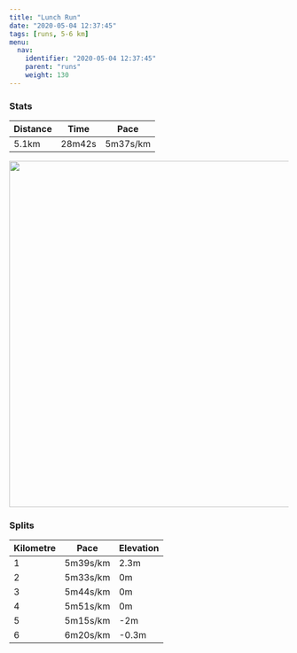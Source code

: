 ```yaml
---
title: "Lunch Run"
date: "2020-05-04 12:37:45"
tags: [runs, 5-6 km]
menu:
  nav:
    identifier: "2020-05-04 12:37:45"
    parent: "runs"
    weight: 130
---
```


### Stats

| Distance | Time | Pace |
|----------|------|------|
|5.1km|28m42s|5m37s/km|

<img src='https://maps.googleapis.com/maps/api/staticmap?maptype=terrain&path=enc:kkjeI|dyLAKGKW]?wBDm@BQDERIj@c@j@]FIPa@TUt@eAVSJM@GEUYoA]{@BGRDDCB@FJl@tAZn@^nAVb@HGj@gAVYFIBi@EqAQ{@GOq@w@u@c@SASFMNOj@Il@I\?XHb@Xh@PNHPr@tBTHHAHOx@yADU?cAM{AQe@QU][SKSQIAW@IDURKXKp@I\AVDTnArCd@rAFJB@HKf@}@\a@DMD]Aq@I_AMq@S_@o@o@k@a@ICKBSJGJMZYvA?XBLZv@fA`CNl@LLHCbAiBFMBgAGeAGg@MYo@s@y@e@ICIBMHSZWjACd@BZvAhDZ~@FHD?FIfAsBDWA}@QuASq@k@q@IGUGYQIAOBMJKPShAK^CVTp@fBdELPB@HGhAwB@_@AiAMw@K[w@cAMKk@[OBSNEJMf@]dAANBNnArCl@zAFJF@f@y@d@_ABM?kAI{@Kk@Q[a@e@}@i@SCSJU`@[`BANDTt@dBTb@f@tANTHCfAqBDM?eAGw@Kk@I[u@aA]MWOC?MJUDIHENKn@Qn@ANDXnAlCd@pAJPD@BAFId@_A\m@BS?}@Ek@Ou@Og@s@s@m@[IAK@WTGLSdAI\AT@L|@pBP\v@bCRr@dAbCXr@R\Rn@D?LQ^UJMrBq@P@TZVdARbBLj@Dh@`@tALn@JfBAHDtAHT?RCFKLSHY?a@CE@WMMCa@Dc@H[Aq@Go@SSAs@OWUGAa@Am@I_@?YGW@ECUYWMqAoBGQ]e@GQIi@IKm@iB@EDD&key=AIzaSyBPVQ_iynBzLujdhfLzy8Z-5zczbktE55k&size=800x800&scale=2&markers=color:yellow|label:S|53.47014,-2.26399&markers=color:green|label:F|53.47006000000001,-2.2642800000000007' width='625' />

### Splits

| Kilometre | Pace | Elevation |
|------|------|-----------|
|1|5m39s/km|2.3m|
|2|5m33s/km|0m|
|3|5m44s/km|0m|
|4|5m51s/km|0m|
|5|5m15s/km|-2m|
|6|6m20s/km|-0.3m|
